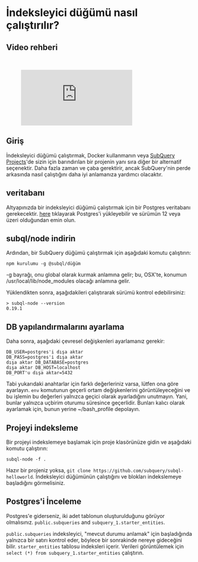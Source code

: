 # İndeksleyici düğümü nasıl çalıştırılır?

## Video rehberi

<br/>
<figure class="video_container">
  <iframe src="https://www.youtube.com/embed/QfNsR12ItnA" frameborder="0" allowfullscreen="true"></iframe>
</figure>

## Giriş

İndeksleyici düğümü çalıştırmak, Docker kullanmanın veya [SubQuery Projects](https://project.subquery.network/)'de sizin için barındırılan bir projenin yanı sıra diğer bir alternatif seçenektir. Daha fazla zaman ve çaba gerektirir, ancak SubQuery'nin perde arkasında nasıl çalıştığını daha iyi anlamanıza yardımcı olacaktır.

## veritabanı

Altyapınızda bir indeksleyici düğümü çalıştırmak için bir Postgres veritabanı gerekecektir. [here](https://www.postgresql.org/download/) tıklayarak Postgres'i yükleyebilir ve sürümün 12 veya üzeri olduğundan emin olun.

## subql/node indirin

Ardından, bir SubQuery düğümü çalıştırmak için aşağıdaki komutu çalıştırın:

```shell
npm kurulumu -g @subql/düğüm
```

-g bayrağı, onu global olarak kurmak anlamına gelir; bu, OSX'te, konumun /usr/local/lib/node_modules olacağı anlamına gelir.

Yüklendikten sonra, aşağıdakileri çalıştırarak sürümü kontrol edebilirsiniz:

```shell
> subql-node --version
0.19.1
```

## DB yapılandırmalarını ayarlama

Daha sonra, aşağıdaki çevresel değişkenleri ayarlamanız gerekir:

```shell
DB_USER=postgres'i dışa aktar
DB_PASS=postgres'i dışa aktar
dışa aktar DB_DATABASE=postgres
dışa aktar DB_HOST=localhost
DB_PORT'u dışa aktar=5432
```

Tabi yukarıdaki anahtarlar için farklı değerleriniz varsa, lütfen ona göre ayarlayın. `env` komutunun geçerli ortam değişkenlerini görüntüleyeceğini ve bu işlemin bu değerleri yalnızca geçici olarak ayarladığını unutmayın. Yani, bunlar yalnızca uçbirim oturumu süresince geçerlidir. Bunları kalıcı olarak ayarlamak için, bunun yerine ~/bash_profile depolayın.

## Projeyi indeksleme

Bir projeyi indekslemeye başlamak için proje klasörünüze gidin ve aşağıdaki komutu çalıştırın:

```shell
subql-node -f .
```

Hazır bir projeniz yoksa, `git clone https://github.com/subquery/subql-helloworld`. İndeksleyici düğümünün çalıştığını ve blokları indekslemeye başladığını görmelisiniz.

## Postgres'i İnceleme

Postgres'e giderseniz, iki adet tablonun oluşturulduğunu görüyor olmalısınız. `public.subqueries` and `subquery_1.starter_entities`.

`public.subqueries` indeksleyici, "mevcut durumu anlamak" için başladığında yalnızca bir satırı kontrol eder, böylece bir sonrakinde nereye gideceğini bilir. `starter_entities` tablosu indeksleri içerir. Verileri görüntülemek için `select (*) from subquery_1.starter_entities` çalıştırın.
